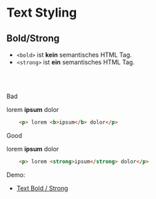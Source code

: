 # Text Styling
## Bold/Strong

- `<bold>` ist **kein** semantisches HTML Tag. 
- `<strong>` ist **ein** semantisches HTML Tag.

<br>
<br>

<div class="flex flex-wrap">
<div class="w-1/6">
	<p>
		Bad
	<p>
</div>
<div class="w-2/6">
	<p> lorem <b>ipsum</b> dolor</p>
</div>
<div class="w-3/6">

``` html
	<p> lorem <b>ipsum</b> dolor</p>
```
</div>
<div class="w-1/6">
	<p>
		Good
	<p>
</div>
<div class="w-2/6">
	<p> lorem <strong>ipsum</strong> dolor</p>
</div>
<div class="w-3/6">

``` html
	<p> lorem <strong>ipsum</strong> dolor</p>
```
</div>
</div>

Demo: 

- [Text Bold / Strong](/demo/text-bold-strong)